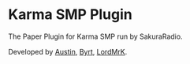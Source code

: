 # Karma SMP Plugin

The Paper Plugin for Karma SMP run by SakuraRadio.

Developed by [Austin](https://github.com/Hoi15A), [Byrt](https://github.com/ByrtZ), [LordMrK](https://github.com/MrKacafirekCZ).
